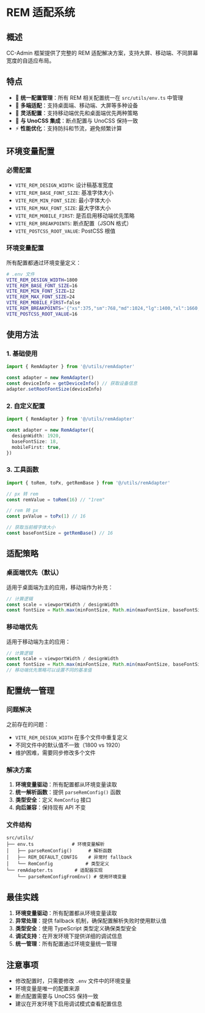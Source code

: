 <!--
  @copyright Copyright (c) 2025 chichuang
  @license MIT
  @description CC-Admin 企业级后台管理框架 - rem-adapter
  本文件为 chichuang 原创，禁止擅自删除署名或用于商业用途。
-->

# REM 适配系统

## 概述

CC-Admin 框架提供了完整的 REM 适配解决方案，支持大屏、移动端、不同屏幕宽度的自适应布局。

## 特点

- 🎯 **统一配置管理**：所有 REM 相关配置统一在 `src/utils/env.ts` 中管理
- 📱 **多端适配**：支持桌面端、移动端、大屏等多种设备
- 🔧 **灵活配置**：支持移动端优先和桌面端优先两种策略
- 🎨 **与 UnoCSS 集成**：断点配置与 UnoCSS 保持一致
- ⚡ **性能优化**：支持防抖和节流，避免频繁计算

## 环境变量配置

### 必需配置

- `VITE_REM_DESIGN_WIDTH`: 设计稿基准宽度
- `VITE_REM_BASE_FONT_SIZE`: 基准字体大小
- `VITE_REM_MIN_FONT_SIZE`: 最小字体大小
- `VITE_REM_MAX_FONT_SIZE`: 最大字体大小
- `VITE_REM_MOBILE_FIRST`: 是否启用移动端优先策略
- `VITE_REM_BREAKPOINTS`: 断点配置（JSON 格式）
- `VITE_POSTCSS_ROOT_VALUE`: PostCSS 根值

### 环境变量配置

所有配置都通过环境变量定义：

```bash
# .env 文件
VITE_REM_DESIGN_WIDTH=1800
VITE_REM_BASE_FONT_SIZE=16
VITE_REM_MIN_FONT_SIZE=12
VITE_REM_MAX_FONT_SIZE=24
VITE_REM_MOBILE_FIRST=false
VITE_REM_BREAKPOINTS='{"xs":375,"sm":768,"md":1024,"lg":1400,"xl":1660,"xls":1920}'
VITE_POSTCSS_ROOT_VALUE=16
```

## 使用方法

### 1. 基础使用

```typescript
import { RemAdapter } from '@/utils/remAdapter'

const adapter = new RemAdapter()
const deviceInfo = getDeviceInfo() // 获取设备信息
adapter.setRootFontSize(deviceInfo)
```

### 2. 自定义配置

```typescript
import { RemAdapter } from '@/utils/remAdapter'

const adapter = new RemAdapter({
  designWidth: 1920,
  baseFontSize: 18,
  mobileFirst: true,
})
```

### 3. 工具函数

```typescript
import { toRem, toPx, getRemBase } from '@/utils/remAdapter'

// px 转 rem
const remValue = toRem(16) // "1rem"

// rem 转 px
const pxValue = toPx(1) // 16

// 获取当前根字体大小
const baseFontSize = getRemBase() // 16
```

## 适配策略

### 桌面端优先（默认）

适用于桌面端为主的应用，移动端作为补充：

```typescript
// 计算逻辑
const scale = viewportWidth / designWidth
const fontSize = Math.max(minFontSize, Math.min(maxFontSize, baseFontSize * scale))
```

### 移动端优先

适用于移动端为主的应用：

```typescript
// 计算逻辑
const scale = viewportWidth / designWidth
const fontSize = Math.max(minFontSize, Math.min(maxFontSize, baseFontSize * scale))
// 移动端优先策略可以设置不同的基准值
```

## 配置统一管理

### 问题解决

之前存在的问题：

- `VITE_REM_DESIGN_WIDTH` 在多个文件中重复定义
- 不同文件中的默认值不一致（1800 vs 1920）
- 维护困难，需要同步修改多个文件

### 解决方案

1. **环境变量驱动**：所有配置都从环境变量读取
2. **统一解析函数**：提供 `parseRemConfig()` 函数
3. **类型安全**：定义 `RemConfig` 接口
4. **向后兼容**：保持现有 API 不变

### 文件结构

```
src/utils/
├── env.ts              # 环境变量解析
│   ├── parseRemConfig()      # 解析函数
│   ├── REM_DEFAULT_CONFIG    # 异常时 fallback
│   └── RemConfig            # 类型定义
└── remAdapter.ts        # 适配器实现
    └── parseRemConfigFromEnv() # 使用环境变量
```

## 最佳实践

1. **环境变量驱动**：所有配置都从环境变量读取
2. **异常处理**：提供 fallback 机制，确保配置解析失败时使用默认值
3. **类型安全**：使用 TypeScript 类型定义确保类型安全
4. **调试支持**：在开发环境下提供详细的调试信息
5. **统一管理**：所有配置通过环境变量统一管理

## 注意事项

- 修改配置时，只需要修改 `.env` 文件中的环境变量
- 环境变量是唯一的配置来源
- 断点配置需要与 UnoCSS 保持一致
- 建议在开发环境下启用调试模式查看配置信息
